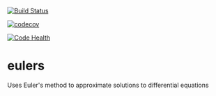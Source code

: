 [![Build Status](https://travis-ci.org/suzannastep/eulers.svg?branch=master)](https://travis-ci.org/suzannastep/eulers)

[![codecov](https://codecov.io/gh/suzannastep/eulers/branch/master/graph/badge.svg)](https://codecov.io/gh/suzannastep/eulers)

[![Code Health](https://landscape.io/github/suzannastep/eulers/master/landscape.svg?style=flat)](https://landscape.io/github/suzannastep/eulers/master)

# eulers
Uses Euler's method to approximate solutions to differential equations
